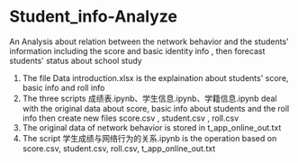 # Student_info-Analyze
An Analysis about relation between the network behavior and  the students' information including the score and basic identity info , then forecast students' status about school study
1. The file Data introduction.xlsx is the explaination about students' score, basic info and roll info
2. The three scripts 成绩表.ipynb、学生信息.ipynb、学籍信息.ipynb deal with the original data about score, basic info about students and the roll info then create new files  score.csv , student.csv , roll.csv
3. The original data of network behavior is stored in t_app_online_out.txt
4. The script 学生成绩与网络行为的关系.ipynb is the operation based on score.csv, student.csv, roll.csv, t_app_online_out.txt
